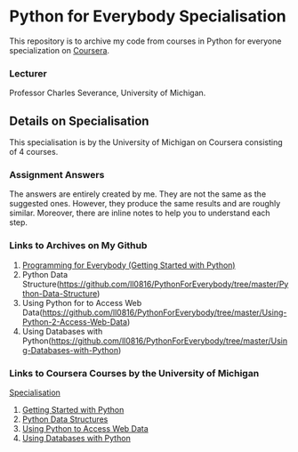 # Python for Everybody Specialisation
This repository is to archive my code from courses in Python for everyone specialization on [Coursera](https://www.coursera.org/).

### Lecturer
Professor Charles Severance, University of Michigan.

## Details on Specialisation
This specialisation is by the University of Michigan on Coursera consisting of 4 courses.

### Assignment Answers
The answers are entirely created by me. They are not the same as the suggested ones. However, they produce the same results and are roughly similar. Moreover, there are inline notes to help you to understand each step.

### Links to Archives on My Github
1.  [Programming for Everybody (Getting Started with Python)](https://github.com/premlatha/Python-for-Everybody-Specialization-Course-from-Coursera.git)
2.  Python Data Structure(https://github.com/ll0816/PythonForEverybody/tree/master/Python-Data-Structure)
3.  Using Python for to Access Web Data(https://github.com/ll0816/PythonForEverybody/tree/master/Using-Python-2-Access-Web-Data)
4.  Using Databases with Python(https://github.com/ll0816/PythonForEverybody/tree/master/Using-Databases-with-Python)

### Links to Coursera Courses by the University of Michigan
<a href="https://www.coursera.org/specializations/python">Specialisation</a><br />
1. <a href="https://www.coursera.org/learn/python">Getting Started with Python</a><br />
2. <a href="https://www.coursera.org/learn/python-data">Python Data Structures</a><br />
3. <a href="https://www.coursera.org/learn/python-network-data">Using Python to Access Web Data</a><br />
4. <a href="https://www.coursera.org/learn/python-databases">Using Databases with Python</a>
